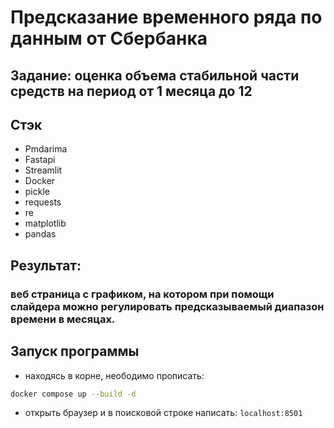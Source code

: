 # Предсказание временного ряда по данным от Сбербанка
## Задание: оценка объема стабильной части средств на период от  1 месяца до 12

## Стэк
- Pmdarima
- Fastapi
- Streamlit
- Docker
- pickle
- requests
- re
- matplotlib
- pandas

## Результат: 
### веб страница с графиком, на котором при помощи слайдера можно регулировать предсказываемый диапазон времени в месяцах.

## Запуск программы
- находясь в корне, неободимо прописать:
```bash
docker compose up --build -d
```
- открыть браузер и в поисковой строке написать: `localhost:8501`
